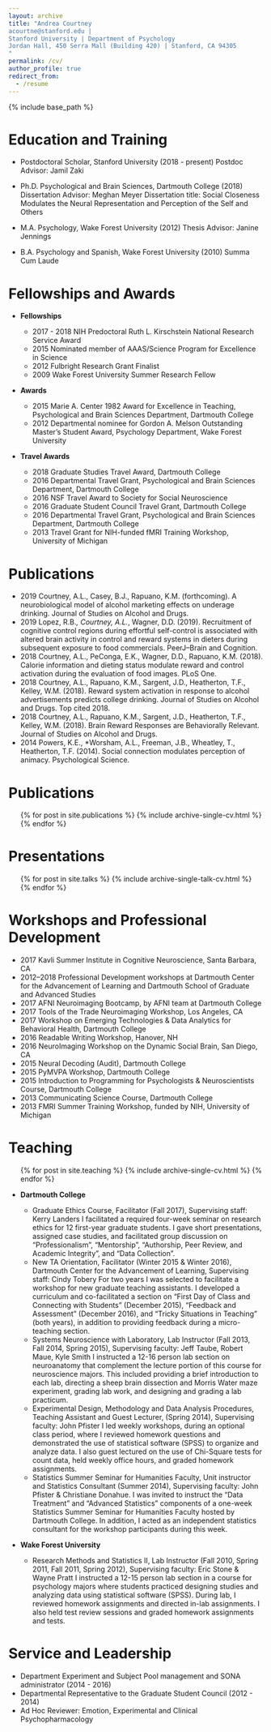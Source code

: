 ```yaml
---
layout: archive
title: "Andrea Courtney
acourtne@stanford.edu |
Stanford University | Department of Psychology
Jordan Hall, 450 Serra Mall (Building 420) | Stanford, CA 94305
"
permalink: /cv/
author_profile: true
redirect_from:
  - /resume
---
```


{% include base_path %}

Education and Training
======
* Postdoctoral Scholar, Stanford University (2018 - present)
  Postdoc Advisor: Jamil Zaki

* Ph.D. Psychological and Brain Sciences, Dartmouth College (2018)
  Dissertation Advisor: Meghan Meyer
  Dissertation title: Social Closeness Modulates the Neural Representation and Perception of the Self and Others

* M.A. Psychology, Wake Forest University (2012)
  Thesis Advisor: Janine Jennings					       

* B.A. Psychology and Spanish, Wake Forest University (2010)
  Summa Cum Laude	

Fellowships and Awards
======
* **Fellowships**
  * 2017 - 2018 NIH Predoctoral Ruth L. Kirschstein National Research Service Award
  * 2015 Nominated member of AAAS/Science Program for Excellence in Science	
  * 2012 Fulbright Research Grant Finalist		
  * 2009 Wake Forest University Summer Research Fellow

* **Awards**
  * 2015 Marie A. Center 1982 Award for Excellence in Teaching, Psychological and Brain Sciences Department, Dartmouth College
  * 2012 Departmental nominee for Gordon A. Melson Outstanding Master’s Student Award, Psychology Department, Wake Forest University

* **Travel Awards**	
  * 2018 Graduate Studies Travel Award, Dartmouth College
  * 2016 Departmental Travel Grant, Psychological and Brain Sciences Department, Dartmouth College	
  * 2016 NSF Travel Award to Society for Social Neuroscience
  * 2016 Graduate Student Council Travel Grant, Dartmouth College	
  * 2016 Departmental Travel Grant, Psychological and Brain Sciences Department, Dartmouth College
  * 2013 Travel Grant for NIH-funded fMRI Training Workshop, University of Michigan

  
Publications
======
* 2019	Courtney, A.L., Casey, B.J., Rapuano, K.M. (forthcoming). A neurobiological model of alcohol marketing effects on underage drinking. Journal of Studies on Alcohol and Drugs.
* 2019	Lopez, R.B.*, Courtney, A.L.*, Wagner, D.D. (2019). Recruitment of cognitive control regions during effortful self-control is associated with altered brain activity in control and reward systems in dieters during subsequent exposure to food commercials. PeerJ–Brain and Cognition.
* 2018	Courtney, A.L., PeConga, E.K., Wagner, D.D., Rapuano, K.M. (2018). Calorie information and dieting status modulate reward and control activation during the evaluation of food images. PLoS One.
* 2018	Courtney, A.L., Rapuano, K.M., Sargent, J.D., Heatherton, T.F., Kelley, W.M. (2018). Reward system activation in response to alcohol advertisements predicts college drinking. Journal of Studies on Alcohol and Drugs. Top cited 2018.
* 2018	Courtney, A.L., Rapuano, K.M., Sargent, J.D., Heatherton, T.F., Kelley, W.M. (2018). Brain Reward Responses are Behaviorally Relevant. Journal of Studies on Alcohol and Drugs.
* 2014	Powers, K.E., *Worsham, A.L., Freeman, J.B., Wheatley, T., Heatherton, T.F. (2014). Social connection modulates perception of animacy. Psychological Science.

Publications
======
  <ul>{% for post in site.publications %}
    {% include archive-single-cv.html %}
  {% endfor %}</ul>
  
Presentations
======
  <ul>{% for post in site.talks %}
    {% include archive-single-talk-cv.html %}
  {% endfor %}</ul>
  
Workshops and Professional Development
======
* 2017 Kavli Summer Institute in Cognitive Neuroscience, Santa Barbara, CA
* 2012–2018 Professional Development workshops at Dartmouth Center for the Advancement of Learning and Dartmouth School of Graduate and Advanced Studies
* 2017	AFNI Neuroimaging Bootcamp, by AFNI team at Dartmouth College
* 2017	Tools of the Trade Neuroimaging Workshop, Los Angeles, CA 
* 2017	Workshop on Emerging Technologies & Data Analytics for Behavioral Health, Dartmouth College
* 2016	Readable Writing Workshop, Hanover, NH
* 2016	NeuroImaging Workshop on the Dynamic Social Brain, San Diego, CA
* 2015	Neural Decoding (Audit), Dartmouth College
* 2015	PyMVPA Workshop, Dartmouth College
* 2015	Introduction to Programming for Psychologists & Neuroscientists Course, Dartmouth College	
* 2013	Communicating Science Course, Dartmouth College
* 2013	FMRI Summer Training Workshop, funded by NIH, University of Michigan		
  
Teaching
======
  <ul>{% for post in site.teaching %}
    {% include archive-single-cv.html %}
  {% endfor %}</ul>
  
* **Dartmouth College**
	* Graduate Ethics Course, Facilitator (Fall 2017), Supervising staff: Kerry Landers
	I facilitated a required four-week seminar on research ethics for 12 first-year graduate students. I gave short presentations, assigned case studies, and facilitated group discussion on “Professionalism”, “Mentorship”, “Authorship, Peer Review, and Academic Integrity”, and “Data Collection”.
	* New TA Orientation, Facilitator (Winter 2015 & Winter 2016), Dartmouth Center for the Advancement of Learning, Supervising staff: Cindy Tobery
	For two years I was selected to facilitate a workshop for new graduate teaching assistants. I developed a curriculum and co-facilitated a section on “First Day of Class and Connecting with Students” (December 2015), “Feedback and Assessment” (December 2016), and “Tricky Situations in Teaching” (both years), in addition to	providing feedback during a micro-teaching section.	
	* Systems Neuroscience with Laboratory, Lab Instructor (Fall 2013, Fall 2014, Spring 2015), Supervising faculty: Jeff Taube, Robert Maue, Kyle Smith
	I instructed a 12-16 person lab section on neuroanatomy that complement the lecture portion of this course for neuroscience majors. This included providing a brief introduction to each lab, directing a sheep brain dissection and Morris Water maze experiment, grading lab work, and designing and grading a lab practicum.
	* Experimental Design, Methodology and Data Analysis Procedures, Teaching Assistant and Guest Lecturer, (Spring 2014), Supervising faculty: John Pfister
	I led weekly workshops, during an optional class period, where I reviewed homework questions and demonstrated the use of statistical software (SPSS) to organize and analyze data. I also guest lectured on the use of Chi-Square tests for count data, held weekly office hours, and graded homework assignments.
	* Statistics Summer Seminar for Humanities Faculty, Unit instructor and Statistics Consultant (Summer 2014), Supervising faculty: John Pfister & Christiane Donahue. 
	I was invited to instruct the “Data Treatment” and “Advanced Statistics” components of a one-week Statistics Summer Seminar for Humanities Faculty hosted by Dartmouth College. In addition, I acted as an independent statistics consultant for the workshop participants during this week.

* **Wake Forest University**
	* Research Methods and Statistics II, Lab Instructor (Fall 2010, Spring 2011, Fall 2011, Spring 2012), Supervising faculty: Eric Stone & Wayne Pratt
	I instructed a 12-15 person lab section in a course for psychology majors where students practiced designing studies and analyzing data using statistical software (SPSS). During lab, I reviewed homework assignments and directed in-lab assignments. I also held test review sessions and graded homework assignments and tests.

  
Service and Leadership
======
* Department Experiment and Subject Pool management and SONA administrator (2014 - 2016)
* Departmental Representative to the Graduate Student Council (2012 - 2014)
* Ad Hoc Reviewer: Emotion, Experimental and Clinical Psychopharmacology
